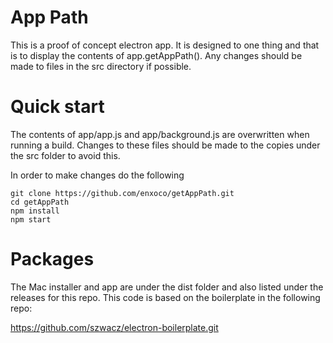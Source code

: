 # App Path

This is a proof of concept electron app.  It is designed to one thing and that is to display the contents of app.getAppPath().  Any changes should be made to files in the src directory if possible.  

# Quick start

The contents of app/app.js and app/background.js are overwritten when running a build.  Changes to these files should be made to the copies under the src folder to avoid this.  

In order to make changes do the following

```
git clone https://github.com/enxoco/getAppPath.git
cd getAppPath
npm install
npm start
```

# Packages

The Mac installer and app are under the dist folder and also listed under the releases for this repo.  This code is based on the boilerplate in the following repo:

https://github.com/szwacz/electron-boilerplate.git
